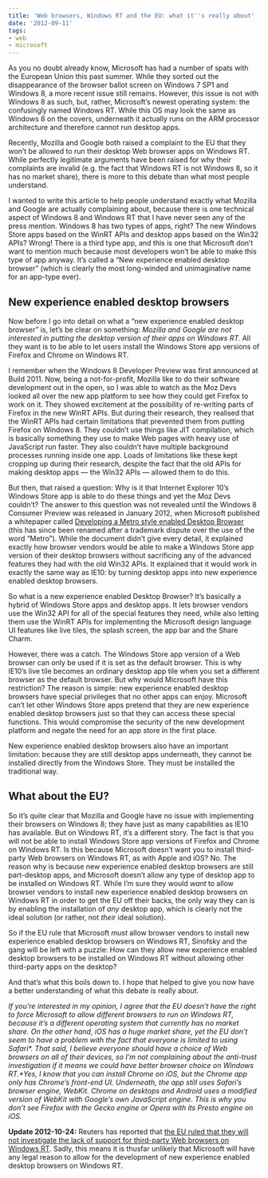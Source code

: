 ```yaml
---
title: 'Web browsers, Windows RT and the EU: what it''s really about'
date: '2012-09-11'
tags:
- web
- microsoft
---
```


As you no doubt already know, Microsoft has had a number of spats with the European Union this past summer. While they sorted out the disappearance of the browser ballot screen on Windows 7 SP1 and Windows 8, a more recent issue still remains. However, this issue is not with Windows 8 as such, but, rather, Microsoft’s newest operating system: the confusingly named Windows RT. While this OS may look the same as Windows 8 on the covers, underneath it actually runs on the ARM processor architecture and therefore cannot run desktop apps.

Recently, Mozilla and Google both raised a complaint to the EU that they won’t be allowed to run their desktop Web browser apps on Windows RT. While perfectly legitimate arguments have been raised for why their complaints are invalid (e.g. the fact that Windows RT is not Windows 8, so it has no market share), there is more to this debate than what most people understand.

I wanted to write this article to help people understand exactly what Mozilla and Google are actually complaining about, because there is one technical aspect of Windows 8 and Windows RT that I have never seen any of the press mention. Windows 8 has two types of apps, right? The new Windows Store apps based on the WinRT APIs and desktop apps based on the Win32 APIs? Wrong! There is a third type app, and this is one that Microsoft don’t want to mention much because most developers won’t be able to make this type of app anyway. It’s called a “New experience enabled desktop browser” (which is clearly the most long-winded and unimaginative name for an app-type ever).


## New experience enabled desktop browsers

Now before I go into detail on what a “new experience enabled desktop browser” is, let’s be clear on something: *Mozilla and Google are not interested in putting the desktop version of their apps on Windows RT.* All they want is to be able to let users install the Windows Store app versions of Firefox and Chrome on Windows RT.

I remember when the Windows 8 Developer Preview was first announced at Build 2011. Now, being a not-for-profit, Mozilla like to do their software development out in the open, so I was able to watch as the Moz Devs looked all over the new app platform to see how they could get Firefox to work on it. They showed excitement at the possibility of re-writing parts of Firefox in the new WinRT APIs. But during their research, they realised that the WinRT APIs had certain limitations that prevented them from putting Firefox on Windows 8. They couldn’t use things like JIT compilation, which is basically something they use to make Web pages with heavy use of JavaScript run faster. They also couldn’t have multiple background processes running inside one app. Loads of limitations like these kept cropping up during their research, despite the fact that the old APIs for making desktop apps — the Win32 APIs — allowed them to do this.

But then, that raised a question: Why is it that Internet Explorer 10’s Windows Store app is able to do these things and yet the Moz Devs couldn’t? The answer to this question was not revealed until the Windows 8 Consumer Preview was released in January 2012, when Microsoft published a whitepaper called [ Developing a Metro style enabled Desktop Browser ](http://go.microsoft.com/fwlink/?LinkID=243079) (this has since been renamed after a trademark dispute over the use of the word “Metro”). While the document didn’t give every detail, it explained exactly how browser vendors would be able to make a Windows Store app version of their desktop browsers without sacrificing any of the advanced features they had with the old Win32 APIs. It explained that it would work in exactly the same way as IE10: by turning desktop apps into new experience enabled desktop browsers.

So what is a new experience enabled Desktop Browser? It’s basically a hybrid of Windows Store apps and desktop apps. It lets browser vendors use the Win32 API for all of the special features they need, while also letting them use the WinRT APIs for implementing the Microsoft design language UI features like live tiles, the splash screen, the app bar and the Share Charm.

However, there was a catch. The Windows Store app version of a Web browser can only be used if it is set as the default browser. This is why IE10’s live tile becomes an ordinary desktop app tile when you set a different browser as the default browser. But why would Microsoft have this restriction? The reason is simple: new experience enabled desktop browsers have special privileges that no other apps can enjoy. Microsoft can’t let other Windows Store apps pretend that they are new experience enabled desktop browsers just so that they can access these special functions. This would compromise the security of the new development platform and negate the need for an app store in the first place.

New experience enabled desktop browsers also have an important limitation: because they are still desktop apps underneath, they cannot be installed directly from the Windows Store. They must be installed the traditional way.


## What about the EU?

So it’s quite clear that Mozilla and Google have no issue with implementing their browsers on Windows 8; they have just as many capabilities as IE10 has available. But on Windows RT, it’s a different story. The fact is that you will not be able to install Windows Store app versions of Firefox and Chrome on Windows RT. Is this because Microsoft doesn’t want you to install third-party Web browsers on Windows RT, as with Apple and iOS? No. The reason why is because new experience enabled desktop browsers are still part-desktop apps, and Microsoft doesn’t allow any type of desktop app to be installed on Windows RT. While I’m sure they would *want* to allow browser vendors to install new experience enabled desktop browsers on Windows RT in order to get the EU off their backs, the only way they can is by enabling the installation of *any* desktop app, which is clearly not the ideal solution (or rather, not *their* ideal solution).

So if the EU rule that Microsoft *must* allow browser vendors to install new experience enabled desktop browsers on Windows RT, Sinofsky and the gang will be left with a puzzle: How can they allow new experience enabled desktop browsers to be installed on Windows RT without allowing other third-party apps on the desktop?

And that’s what this boils down to. I hope that helped to give you now have a better understanding of what this debate is really about.

_If you’re interested in my opinion, I agree that the EU doesn’t have the right to force Microsoft to allow different browsers to run on Windows RT, because it’s a different operating system that currently has no market share. On the other hand, iOS has a huge market share, yet the EU don’t seem to have a problem with the fact that everyone is limited to using Safari*. That said, I believe everyone should have a choice of Web browsers on *all* of their devices, so I’m not complaining about the anti-trust investigation if it means we could have better browser choice on Windows RT.*Yes, I know that you can install Chrome on iOS, but the Chrome app only has Chrome’s front-end UI. Underneath, the app still uses Safari’s browser engine, WebKit. Chrome on desktops and Android uses a modified version of WebKit with Google’s own JavaScript engine. This is why you don’t see Firefox with the Gecko engine or Opera with its Presto engine on iOS._

**Update 2012-10-24:** Reuters has reported that [ the EU ruled that they will not investigate the lack of support for third-party Web browsers on Windows RT](http://www.reuters.com/article/2012/10/24/us-eu-microsoft-tablet-idUSBRE89N0KS20121024). Sadly, this means it is thusfar unlikely that Microsoft will have any legal reason to allow for the development of new experience enabled desktop browsers on Windows RT.
